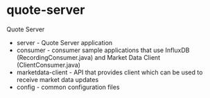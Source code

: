 # quote-server
Quote Server

+ server - Quote Server application
+ consumer - consumer sample applications that use InfluxDB (RecordingConsumer.java) and Market Data Client (ClientConsumer.java)
+ marketdata-client - API that provides client which can be used to receive market data updates
+ config - common configuration files
